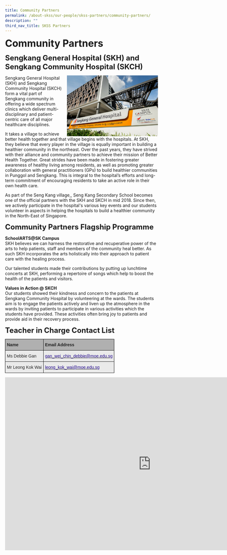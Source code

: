 ```yaml
---
title: Community Partners
permalink: /about-skss/our-people/skss-partners/community-partners/
description: ""
third_nav_title: SKSS Partners
---
```



**<font size="6">Community Partners</font>**

**<font size="5">Sengkang General Hospital (SKH) and Sengkang Community Hospital (SKCH)</font>**

<img align="right" style="width:300px;height:200px;margin-left:15px;" src="/images/ABOUT%20SKSS/SKH-SKCH.png">

Sengkang General Hospital (SKH) and Sengkang Community Hospital (SKCH) form a vital part of Sengkang community in offering a wide spectrum clinics which deliver multi-disciplinary and patient-centric care of all major healthcare disciplines.&nbsp;  

It takes a village to achieve better health together and that village begins with the hospitals. At SKH, they believe that every player in the village is equally important in building a healthier community in the northeast. Over the past years, they have strived with their alliance and community partners to achieve their mission of Better Health Together. Great strides have been made in fostering greater awareness of healthy living among residents, as well as promoting greater collaboration with general practitioners (GPs) to build healthier communities in Punggol and Sengkang. This is integral to the hospital’s efforts and long-term commitment of encouraging residents to take an active role in their own health care.

  

As part of the Seng Kang village,, Seng Kang Secondary School becomes one of the official partners with the SKH and SKCH in mid 2018. Since then, we actively participate in the hospital's various key events and our students volunteer in aspects in helping the hospitals to build a healthier community in the North-East of Singapore.

**<font size="5">Community Partners Flagship Programme</font>**


**SchoolARTS@SK Campus**<br>
SKH believes we can harness the restorative and recuperative power of the arts to help patients, staff and members of the community heal better. As such SKH incorporates the arts holistically into their approach to patient care with the healing process.

Our talented students made their contributions by putting up lunchtime concerts at SKH, performing a repertoire of songs which help to boost the health of the patients and visitors.

  

**Values in Action @ SKCH**<br>
Our students showed their kindness and concern to the patients at Sengkang Community Hospital by volunteering at the wards. The students aim is to engage the patients actively and liven up the atmosphere in the wards by inviting patients to participate in various activities which the students have provided. These activities often bring joy to patients and provide aid in their recovery process.

**<font size="5">Teacher in Charge Contact List</font>**
<table class="tg" style="border-collapse:collapse;border-spacing:0"><thead><tr><th style="background-color:#B0B0B0;border-color:black;border-style:solid;border-width:1px;color:#222;font-family:Arial, sans-serif;font-size:14px;font-weight:bold;overflow:hidden;padding:10px 5px;text-align:left;vertical-align:middle;word-break:normal"><span style="color:#222;background-color:#B0B0B0">Name</span></th><th style="background-color:#B0B0B0;border-color:black;border-style:solid;border-width:1px;color:#222;font-family:Arial, sans-serif;font-size:14px;font-weight:bold;overflow:hidden;padding:10px 5px;text-align:left;vertical-align:middle;word-break:normal"><span style="color:#222;background-color:#B0B0B0">Email Address</span></th></tr></thead><tbody><tr><td style="background-color:#EAEAEA;border-color:black;border-style:solid;border-width:1px;color:#222;font-family:Arial, sans-serif;font-size:14px;overflow:hidden;padding:10px 5px;text-align:left;vertical-align:middle;word-break:normal"><span style="color:#222;background-color:#EAEAEA">Ms Debbie Gan</span></td><td style="background-color:#EAEAEA;border-color:black;border-style:solid;border-width:1px;color:#21088A;font-family:Arial, sans-serif;font-size:14px;overflow:hidden;padding:10px 5px;text-align:left;vertical-align:top;word-break:normal"><a href="mailto:gan_wei_chin_debbie@moe.edu.sg"><span style="text-decoration:none;color:#21088A">gan_wei_chin_debbie@moe.edu.sg</span></a></td></tr><tr><td style="background-color:#EAEAEA;border-color:black;border-style:solid;border-width:1px;color:#222;font-family:Arial, sans-serif;font-size:14px;overflow:hidden;padding:10px 5px;text-align:left;vertical-align:middle;word-break:normal"><span style="color:#222;background-color:#EAEAEA">Mr Leong Kok Wai</span></td><td style="background-color:#EAEAEA;border-color:black;border-style:solid;border-width:1px;color:#21088A;font-family:Arial, sans-serif;font-size:14px;overflow:hidden;padding:10px 5px;text-align:left;vertical-align:top;word-break:normal"><a href="mailto:leong_kok_wai@moe.edu.sg"><span style="text-decoration:none;color:#21088A">leong_kok_wai@moe.edu.sg</span></a></td></tr></tbody></table>

<iframe allowfullscreen="true" height="569" width="960" frameborder="0" src="https://docs.google.com/presentation/d/e/2PACX-1vTm8QTa7ma5wNzjKqglQW61ku1puF6ck9GbvJIfMQc9FwqyOVP39zftUr1XCpgU3FzIp_SfvJkXtjB2/embed?start=true&amp;loop=true&amp;delayms=5000"></iframe>